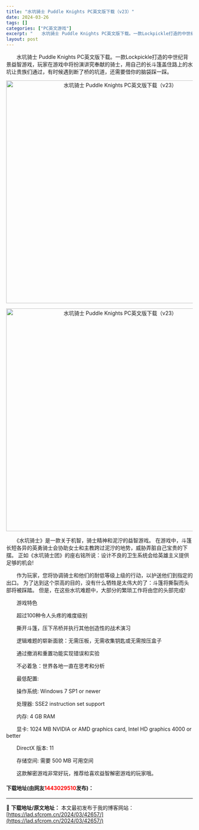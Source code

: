 ```yaml
---
title: "水坑骑士 Puddle Knights PC英文版下载（v23）"
date: 2024-03-26
tags: []
categories: ["PC英文游戏"]
excerpt: "　　水坑骑士 Puddle Knights PC英文版下载。一款Lockpickle打造的中世纪背景益智游戏，玩家在游戏中将扮演讲究奉献的骑士，用自己的长斗篷盖住路上的水坑让贵族们通过，有时候遇到断了桥的坑道，还需要借你的脑袋踩一踩。 　　《水坑骑士》是一款关于机智，骑士精神和泥泞的益智游戏。 在游&hellip;"
layout: post
---
```


 <p>　　水坑骑士 Puddle Knights PC英文版下载。一款Lockpickle打造的中世纪背景益智游戏，玩家在游戏中将扮演讲究奉献的骑士，用自己的长斗篷盖住路上的水坑让贵族们通过，有时候遇到断了桥的坑道，还需要借你的脑袋踩一踩。</p> <p align="center"><img align="" border="0" src="https://lad.sfcrom.cn/wp-content/uploads/2024/03/20240326_6602ed198671f.webp" width="600" alt="水坑骑士 Puddle Knights PC英文版下载（v23）" /></p> <p align="center"><img align="" border="0" src="https://lad.sfcrom.cn/wp-content/uploads/2024/03/20240326_6602ed19e24db.webp" width="600" alt="水坑骑士 Puddle Knights PC英文版下载（v23）" /></p> <p>　　《水坑骑士》是一款关于机智，骑士精神和泥泞的益智游戏。 在游戏中，斗篷长短各异的英勇骑士会协助女士和主教跨过泥泞的地势，威胁弄脏自己宝贵的下摆。 正如《水坑骑士团》的座右铭所说：设计不良的卫生系统会给英雄主义提供足够的机会!</p> <p>　　作为玩家，您将协调骑士和他们的耐低等级上级的行动，以护送他们到指定的出口。 为了达到这个崇高的目的，没有什么牺牲是太伟大的了：斗篷将撕裂而头部将被踩踏。 但是，在这些水坑难题中，大部分的繁琐工作将由您的头部完成!</p> <p>　　游戏特色</p> <p>　　超过100种令人头疼的难度级别</p> <p>　　撕开斗篷，压下吊桥并执行其他创造性的战术演习</p> <p>　　逻辑难题的崭新面貌：无需压板，无需收集钥匙或无需按压盒子</p> <p>　　通过撤消和重置功能实现错误和实验</p> <p>　　不必着急：世界各地一直在思考和分析</p> <p>　　最低配置:</p> <p>　　操作系统: Windows 7 SP1 or newer</p> <p>　　处理器: SSE2 instruction set support</p> <p>　　内存: 4 GB RAM</p> <p>　　显卡: 1024 MB NVIDIA or AMD graphics card, Intel HD graphics 4000 or better</p> <p>　　DirectX 版本: 11</p> <p>　　存储空间: 需要 500 MB 可用空间</p> <p>　　这款解密游戏非常好玩，推荐给喜欢益智解密游戏的玩家哦。</p> <p><h4>下载地址(由网友<font color="red">1443029510</font>发布)：</h4></p> 

---
📖 **下载地址/原文地址：** 本文最初发布于我的博客网站：[https://lad.sfcrom.cn/2024/03/42657/](https://lad.sfcrom.cn/2024/03/42657/)
